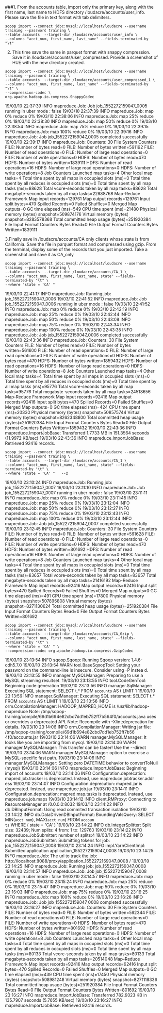 ###1. From the accounts table, import only the primary key, along with the first name, last name to
HDFS directory /loudacre/accounts/user_info. Please save the file in text format with tab
delimiters.

```
sqoop import --connect jdbc:mysql://localhost/loudacre --username training --password training \
--table accounts  --target-dir /loudacre/accounts/user_info \
--columns "acct_num, first_name, last_name" --fields-terminated-by "\t"
```

2. This time save the same in parquet format with snappy compression. Save it in
/loudacre/accounts/user_compressed. Provide.a screenshot of HUE with the new directory
created.
```
sqoop import --connect jdbc:mysql://localhost/loudacre --username training --password training \
--table accounts  --target-dir /loudacre/accounts/user_compressed_1 \
--columns "acct_num, first_name, last_name" --fields-terminated-by "\t" \
--compression-codec \
org.apache.hadoop.io.compress.SnappyCodec
```


19/03/10 22:37:39 INFO mapreduce.Job: Job job_1552272159047_0005 running in uber mode : false
19/03/10 22:37:39 INFO mapreduce.Job:  map 0% reduce 0%
19/03/10 22:38:06 INFO mapreduce.Job:  map 25% reduce 0%
19/03/10 22:38:30 INFO mapreduce.Job:  map 50% reduce 0%
19/03/10 22:38:54 INFO mapreduce.Job:  map 75% reduce 0%
19/03/10 22:39:15 INFO mapreduce.Job:  map 100% reduce 0%
19/03/10 22:39:16 INFO mapreduce.Job: Job job_1552272159047_0005 completed successfully
19/03/10 22:39:17 INFO mapreduce.Job: Counters: 30
        File System Counters
                FILE: Number of bytes read=0
                FILE: Number of bytes written=561192
                FILE: Number of read operations=0
                FILE: Number of large read operations=0
                FILE: Number of write operations=0
                HDFS: Number of bytes read=470
                HDFS: Number of bytes written=1839111
                HDFS: Number of read operations=16
                HDFS: Number of large read operations=0
                HDFS: Number of write operations=8
        Job Counters
                Launched map tasks=4
                Other local map tasks=4
                Total time spent by all maps in occupied slots (ms)=0
                Total time spent by all reduces in occupied slots (ms)=0
                Total time spent by all map tasks (ms)=88628
                Total vcore-seconds taken by all map tasks=88628
                Total megabyte-seconds taken by all map tasks=22688768
        Map-Reduce Framework
                Map input records=129761
                Map output records=129761
                Input split bytes=470
                Spilled Records=0
                Failed Shuffles=0
                Merged Map outputs=0
                GC time elapsed (ms)=549
                CPU time spent (ms)=21480
                Physical memory (bytes) snapshot=509874176
                Virtual memory (bytes) snapshot=8283578368
                Total committed heap usage (bytes)=251920384
        File Input Format Counters
                Bytes Read=0
        File Output Format Counters
                Bytes Written=1839111
                




3.Finally save in /loudacre/accounts/CA only clients whose state is from California. Save the file
in parquet format and compressed using gzip. From the terminal, display some of the records
that you just imported. Take a screenshot and save it as CA_only

```
sqoop import --connect jdbc:mysql://localhost/loudacre --username training --password training \
--table accounts  --target-dir /loudacre/accounts/CA_1 \
--columns "acct_num, first_name, last_name, state" --fields-terminated-by "\t" \
--where "state = 'CA' " 
```

19/03/10 22:41:17 INFO mapreduce.Job: Running job: job_1552272159047_0006
19/03/10 22:41:52 INFO mapreduce.Job: Job job_1552272159047_0006 running in uber mode : false
19/03/10 22:41:52 INFO mapreduce.Job:  map 0% reduce 0%
19/03/10 22:42:19 INFO mapreduce.Job:  map 25% reduce 0%
19/03/10 22:42:44 INFO mapreduce.Job:  map 50% reduce 0%
19/03/10 22:43:08 INFO mapreduce.Job:  map 75% reduce 0%
19/03/10 22:43:34 INFO mapreduce.Job:  map 100% reduce 0%
19/03/10 22:43:35 INFO mapreduce.Job: Job job_1552272159047_0006 completed successfully
19/03/10 22:43:36 INFO mapreduce.Job: Counters: 30
        File System Counters
                FILE: Number of bytes read=0
                FILE: Number of bytes written=561600
                FILE: Number of read operations=0
                FILE: Number of large read operations=0
                FILE: Number of write operations=0
                HDFS: Number of bytes read=470
                HDFS: Number of bytes written=1859432
                HDFS: Number of read operations=16
                HDFS: Number of large read operations=0
                HDFS: Number of write operations=8
        Job Counters
                Launched map tasks=4
                Other local map tasks=4
                Total time spent by all maps in occupied slots (ms)=0
                Total time spent by all reduces in occupied slots (ms)=0
                Total time spent by all map tasks (ms)=95776
                Total vcore-seconds taken by all map tasks=95776
                Total megabyte-seconds taken by all map tasks=24518656
        Map-Reduce Framework
                Map input records=92416
                Map output records=92416
                Input split bytes=470
                Spilled Records=0
                Failed Shuffles=0
                Merged Map outputs=0
                GC time elapsed (ms)=424
                CPU time spent (ms)=20330
                Physical memory (bytes) snapshot=508575744
                Virtual memory (bytes) snapshot=8262348800
                Total committed heap usage (bytes)=251920384
        File Input Format Counters
                Bytes Read=0
        File Output Format Counters
                Bytes Written=1859432
19/03/10 22:43:36 INFO mapreduce.ImportJobBase: Transferred 1.7733 MB in 151.3564 seconds (11.9972 KB/sec)
19/03/10 22:43:36 INFO mapreduce.ImportJobBase: Retrieved 92416 records.


```
sqoop import --connect jdbc:mysql://localhost/loudacre --username training --password training \
--table accounts  --target-dir /loudacre/accounts/CA_1 \
--columns "acct_num, first_name, last_name, state" --fields-terminated-by "\t" \
--where "state = 'CA' "   --z
```

19/03/10 23:10:24 INFO mapreduce.Job: Running job: job_1552272159047_0007
19/03/10 23:11:10 INFO mapreduce.Job: Job job_1552272159047_0007 running in uber mode : false
19/03/10 23:11:11 INFO mapreduce.Job:  map 0% reduce 0%
19/03/10 23:11:45 INFO mapreduce.Job:  map 25% reduce 0%
19/03/10 23:12:04 INFO mapreduce.Job:  map 50% reduce 0%
19/03/10 23:12:27 INFO mapreduce.Job:  map 75% reduce 0%
19/03/10 23:12:43 INFO mapreduce.Job:  map 100% reduce 0%
19/03/10 23:12:44 INFO mapreduce.Job: Job job_1552272159047_0007 completed successfully
19/03/10 23:12:45 INFO mapreduce.Job: Counters: 30
        File System Counters
                FILE: Number of bytes read=0
                FILE: Number of bytes written=561628
                FILE: Number of read operations=0
                FILE: Number of large read operations=0
                FILE: Number of write operations=0
                HDFS: Number of bytes read=470
                HDFS: Number of bytes written=801692
                HDFS: Number of read operations=16
                HDFS: Number of large read operations=0
                HDFS: Number of write operations=8
        Job Counters
                Launched map tasks=4
                Other local map tasks=4
                Total time spent by all maps in occupied slots (ms)=0
                Total time spent by all reduces in occupied slots (ms)=0
                Total time spent by all map tasks (ms)=83657
                Total vcore-seconds taken by all map tasks=83657
                Total megabyte-seconds taken by all map tasks=21416192
        Map-Reduce Framework
                Map input records=92416
                Map output records=92416
                Input split bytes=470
                Spilled Records=0
                Failed Shuffles=0
                Merged Map outputs=0
                GC time elapsed (ms)=491
                CPU time spent (ms)=17800
                Physical memory (bytes) snapshot=507895808
                Virtual memory (bytes) snapshot=8271130624
                Total committed heap usage (bytes)=251920384
        File Input Format Counters
                Bytes Read=0
        File Output Format Counters
                Bytes Written=801692


```
sqoop import --connect jdbc:mysql://localhost/loudacre --username training --password training \
--table accounts  --target-dir /loudacre/accounts/CA_Gzip \
--columns "acct_num, first_name, last_name, state" --fields-terminated-by "\t" \
--where "state = 'CA' " \
--compression-codec org.apache.hadoop.io.compress.GzipCodec
```


19/03/10 23:13:54 INFO sqoop.Sqoop: Running Sqoop version: 1.4.6-cdh5.7.0
19/03/10 23:13:54 WARN tool.BaseSqoopTool: Setting your password on the command-line is insecure. Consider using -P instea                                      d.
19/03/10 23:13:55 INFO manager.MySQLManager: Preparing to use a MySQL streaming resultset.
19/03/10 23:13:55 INFO tool.CodeGenTool: Beginning code generation
19/03/10 23:13:56 INFO manager.SqlManager: Executing SQL statement: SELECT t.* FROM `accounts` AS t LIMIT 1
19/03/10 23:13:56 INFO manager.SqlManager: Executing SQL statement: SELECT t.* FROM `accounts` AS t LIMIT 1
19/03/10 23:13:56 INFO orm.CompilationManager: HADOOP_MAPRED_HOME is /usr/lib/hadoop-mapreduce
Note: /tmp/sqoop-training/compile/69d1b694e82cbd7dd1eb752ff7b564f0/accounts.java uses or overrides a deprecated API.
Note: Recompile with -Xlint:deprecation for details.
19/03/10 23:14:06 INFO orm.CompilationManager: Writing jar file: /tmp/sqoop-training/compile/69d1b694e82cbd7dd1eb752ff7b56                                      4f0/accounts.jar
19/03/10 23:14:06 WARN manager.MySQLManager: It looks like you are importing from mysql.
19/03/10 23:14:06 WARN manager.MySQLManager: This transfer can be faster! Use the --direct
19/03/10 23:14:06 WARN manager.MySQLManager: option to exercise a MySQL-specific fast path.
19/03/10 23:14:06 INFO manager.MySQLManager: Setting zero DATETIME behavior to convertToNull (mysql)
19/03/10 23:14:06 INFO mapreduce.ImportJobBase: Beginning import of accounts
19/03/10 23:14:06 INFO Configuration.deprecation: mapred.job.tracker is deprecated. Instead, use mapreduce.jobtracker.addr                                      ess
19/03/10 23:14:07 INFO Configuration.deprecation: mapred.jar is deprecated. Instead, use mapreduce.job.jar
19/03/10 23:14:11 INFO Configuration.deprecation: mapred.map.tasks is deprecated. Instead, use mapreduce.job.maps
19/03/10 23:14:12 INFO client.RMProxy: Connecting to ResourceManager at /0.0.0.0:8032
19/03/10 23:14:22 INFO db.DBInputFormat: Using read commited transaction isolation
19/03/10 23:14:22 INFO db.DataDrivenDBInputFormat: BoundingValsQuery: SELECT MIN(`acct_num`), MAX(`acct_num`) FROM `accoun                                      ts` WHERE ( state = 'CA'  )
19/03/10 23:14:22 INFO db.IntegerSplitter: Split size: 32439; Num splits: 4 from: 1 to: 129760
19/03/10 23:14:22 INFO mapreduce.JobSubmitter: number of splits:4
19/03/10 23:14:22 INFO mapreduce.JobSubmitter: Submitting tokens for job: job_1552272159047_0008
19/03/10 23:14:24 INFO impl.YarnClientImpl: Submitted application application_1552272159047_0008
19/03/10 23:14:25 INFO mapreduce.Job: The url to track the job: http://localhost:8088/proxy/application_1552272159047_0008                                      /
19/03/10 23:14:25 INFO mapreduce.Job: Running job: job_1552272159047_0008
19/03/10 23:14:57 INFO mapreduce.Job: Job job_1552272159047_0008 running in uber mode : false
19/03/10 23:14:57 INFO mapreduce.Job:  map 0% reduce 0%
19/03/10 23:15:24 INFO mapreduce.Job:  map 25% reduce 0%
19/03/10 23:15:47 INFO mapreduce.Job:  map 50% reduce 0%
19/03/10 23:16:03 INFO mapreduce.Job:  map 75% reduce 0%
19/03/10 23:16:25 INFO mapreduce.Job:  map 100% reduce 0%
19/03/10 23:16:26 INFO mapreduce.Job: Job job_1552272159047_0008 completed successfully
19/03/10 23:16:27 INFO mapreduce.Job: Counters: 30
        File System Counters
                FILE: Number of bytes read=0
                FILE: Number of bytes written=562344
                FILE: Number of read operations=0
                FILE: Number of large read operations=0
                FILE: Number of write operations=0
                HDFS: Number of bytes read=470
                HDFS: Number of bytes written=801692
                HDFS: Number of read operations=16
                HDFS: Number of large read operations=0
                HDFS: Number of write operations=8
        Job Counters
                Launched map tasks=4
                Other local map tasks=4
                Total time spent by all maps in occupied slots (ms)=0
                Total time spent by all reduces in occupied slots (ms)=0
                Total time spent by all map tasks (ms)=80133
                Total vcore-seconds taken by all map tasks=80133
                Total megabyte-seconds taken by all map tasks=20514048
        Map-Reduce Framework
                Map input records=92416
                Map output records=92416
                Input split bytes=470
                Spilled Records=0
                Failed Shuffles=0
                Merged Map outputs=0
                GC time elapsed (ms)=439
                CPU time spent (ms)=17450
                Physical memory (bytes) snapshot=508981248
                Virtual memory (bytes) snapshot=8271118336
                Total committed heap usage (bytes)=251920384
        File Input Format Counters
                Bytes Read=0
        File Output Format Counters
                Bytes Written=801692
19/03/10 23:16:27 INFO mapreduce.ImportJobBase: Transferred 782.9023 KB in 135.7907 seconds (5.7655 KB/sec)
19/03/10 23:16:27 INFO mapreduce.ImportJobBase: Retrieved 92416 records.
